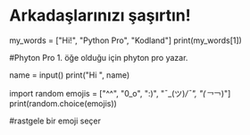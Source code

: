 # Arkadaşlarınızı şaşırtın!

my_words = ["Hi!", "Python Pro", "Kodland"] 
print(my_words[1])

#Phyton Pro 1. öğe olduğu için phyton pro yazar.

name = input()
print("Hi ", name)

import random
emojis = ["^^", "0_o", ":)", "¯\_(ツ)_/¯", "(￢_￢)"]
print(random.choice(emojis))

#rastgele bir emoji seçer

